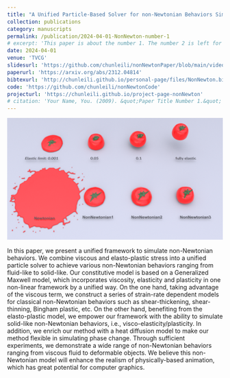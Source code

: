 ```yaml
---
title: "A Unified Particle-Based Solver for non-Newtonian Behaviors Simulation"
collection: publications
category: manuscripts
permalink: /publication/2024-04-01-NonNewton-number-1
# excerpt: 'This paper is about the number 1. The number 2 is left for future work.'
date: 2024-04-01
venue: 'TVCG'
slidesurl: 'https://github.com/chunleili/nonNewtonPaper/blob/main/video.pptx'
paperurl: 'https://arxiv.org/abs/2312.04814'
bibtexurl: 'http://chunleili.github.io/personal-page/files/NonNewton.bib'
code: 'https://github.com/chunleili/nonNewtonCode'
projecturl: 'https://chunleili.github.io/project-page-nonNewton'
# citation: 'Your Name, You. (2009). &quot;Paper Title Number 1.&quot; <i>Journal 1</i>. 1(1).'
---
```

![NonNewton](../images/nonNewton_preview.png)


In this paper, we present a unified framework to simulate non-Newtonian behaviors. We combine viscous and elasto-plastic stress into a unified particle solver to achieve various non-Newtonian behaviors ranging from fluid-like to solid-like. Our constitutive model is based on a Generalized Maxwell model, which incorporates viscosity, elasticity and plasticity in one non-linear framework by a unified way. On the one hand, taking advantage of the viscous term, we construct a series of strain-rate dependent models for classical non-Newtonian behaviors such as shear-thickening, shear-thinning, Bingham plastic, etc. On the other hand, benefiting from the elasto-plastic model, we empower our framework with the ability to simulate solid-like non-Newtonian behaviors, i.e., visco-elasticity/plasticity. In addition, we enrich our method with a heat diffusion model to make our method flexible in simulating phase change. Through sufficient experiments, we demonstrate a wide range of non-Newtonian behaviors ranging from viscous fluid to deformable objects. We believe this non-Newtonian model will enhance the realism of physically-based animation, which has great potential for computer graphics.